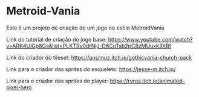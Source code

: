 # Metroid-Vania
Este é um projeto de criação de um jogo no estilo MetroidVania

Link do tutorial de criação do jogo base:
https://www.youtube.com/watch?v=ARK4UlGp8Gs&list=PLKTRv0drNjJ-D6CuTsb2pC8zMUuxk3XBf

Link do criador do tileset:
https://ansimuz.itch.io/gothicvania-church-pack

Link para o criador das sprites do esqueleto:
https://jesse-m.itch.io/

Link para o criador das sprites do player:
https://rvros.itch.io/animated-pixel-hero
